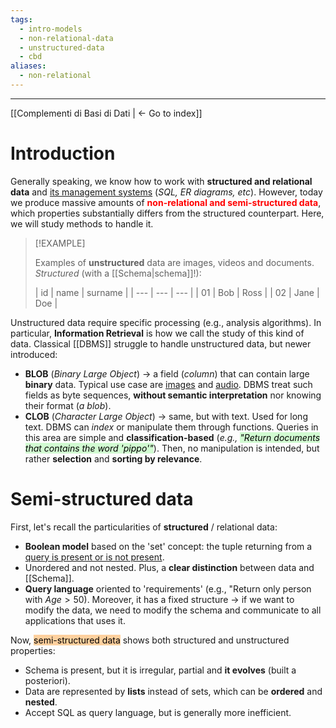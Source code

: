 ```yaml
---
tags:
  - intro-models
  - non-relational-data
  - unstructured-data
  - cbd
aliases:
  - non-relational
---
```

---
[[Complementi di Basi di Dati | <- Go to index]]
# Introduction

Generally speaking, we know how to work with **structured and relational data** and [its management systems](https://www.notion.so/hyspxt/Basi-di-Dati-9-CFU-3ab24755a0a34f2eafb102b2c03d67cf) (*SQL, ER diagrams, etc*). However, today we produce massive amounts of <b style="color: red;">non-relational and semi-structured data</b>, which properties substantially differs from the structured counterpart. 
Here, we will study methods to handle it.

> [!EXAMPLE]
> 
> Examples of **unstructured** data are images, videos and documents.
> *Structured* (with a [[Schema|schema]]!):
> 
> |  id   |   name  | surname |
| --- | --- | --- |
|   01  |  Bob    | Ross |
|   02  |  Jane    | Doe |

Unstructured data require specific processing (e.g., analysis algorithms). In particular, **Information Retrieval** is how we call the study of this kind of data. Classical [[DBMS]] struggle to handle unstructured data, but newer introduced:
- **BLOB** (*Binary Large Object*) -> a field (*column*) that can contain large **binary** data. Typical use case are <u>images</u> and <u>audio</u>. DBMS treat such fields as byte sequences, **without semantic interpretation** nor knowing their format (*a blob*).
- **CLOB** (*Character Large Object*) -> same, but with text. Used for long text. DBMS can *index* or manipulate them through functions.
Queries in this area are simple and **classification-based** (*e.g., <mark style="background: #BBFABBA6;">"Return documents that contains the word 'pippo'"</mark>*). Then, no manipulation is intended, but rather **selection** and **sorting by relevance**.

# Semi-structured data

First, let's recall the particularities of **structured** / relational data:
- **Boolean model** based on the 'set' concept: the tuple returning from a <u>query is present or is not present</u>. 
- Unordered and not nested. Plus, a **clear distinction** between data and [[Schema]].
- **Query language** oriented to 'requirements' (e.g., "Return only person with $Age >50$).
Moreover, it has a fixed structure -> if we want to modify the data, we need to modify the schema and communicate to all applications that uses it.


Now, <mark style="background: #FFB86CA6;">semi-structured data</mark> shows both structured and unstructured properties:
- Schema is present, but it is irregular, partial and **it evolves** (built a posteriori).
- Data are represented by **lists** instead of sets, which can be **ordered** and **nested**.
- Accept SQL as query language, but is generally more inefficient.
